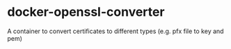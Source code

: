# docker-openssl-converter
A container to convert certificates to different types (e.g. pfx file to key and pem)
